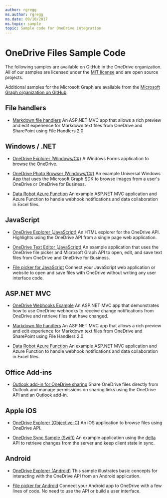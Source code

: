 ```yaml
---
author: rgregg
ms.author: rgregg
ms.date: 09/10/2017
ms.topic: sample
topic: Sample code for OneDrive integration
---
```

# OneDrive Files Sample Code

The following samples are available on GitHub in the OneDrive organization. 
All of our samples are licensed under the [MIT license](https://opensource.org/licenses/MIT) and are open source projects.

Additional samples for the Microsoft Graph are available from the [Microsoft Graph organization on GitHub](https://github.com/MicrosoftGraph/?q=sample).

## File handlers

* [Markdown file handlers](https://github.com/OneDrive/o365-markdown-file-handler-v2)
  An ASP.NET MVC app that allows a rich preview and edit experience for Markdown text files from OneDrive and SharePoint using File Handlers 2.0

## Windows / .NET

* [OneDrive Explorer (Windows/C#)](https://github.com/OneDrive/onedrive-sample-apibrowser-dotnet)
  A Windows Forms application to browse the OneDrive.

* [OneDrive Photo Browser (Windows/C#)](https://github.com/OneDrive/graph-sample-photobrowser-uwp)
  An example Universal Windows App that uses the Microsoft Graph SDK to browse images from a user's OneDrive or OneDrive for Business.

* [Data Robot Azure Function](https://github.com/OneDrive/onedrive-data-robot-azure-function)
  An example ASP.NET MVC application and Azure Function to handle webhook notifications and data collaboration in Excel files.

## JavaScript

* [OneDrive Explorer (JavaScript)](http://github.com/OneDrive/onedrive-explorer-js)
  An HTML explorer for the OneDrive API. Highlights using the OneDrive API
  from a single page web application.

* [OneDrive Text Editor (JavaScript)](https://github.com/OneDrive/onedrive-texteditor-js)
  An example application that uses the OneDrive file picker and Microsoft Graph API to open, edit, and save text files from OneDrive and OneDrive for Business.

* [File picker for JavaScript](controls/file-pickers/js-v72/index.md)
  Connect your JavaScript web application or website to open and save files with
  OneDrive without writing any user interface code.

## ASP.NET MVC

* [OneDrive Webhooks Example](https://github.com/OneDrive/onedrive-webhooks-aspnet)
  An ASP.NET MVC app that demonstrates how to use OneDrive webhooks to receive
  change notifications from OneDrive and retrieve files that have changed.

* [Markdown file handlers](https://github.com/OneDrive/o365-markdown-file-handler-v2)
  An ASP.NET MVC app that allows a rich preview and edit experience for Markdown text files from OneDrive and SharePoint using File Handlers 2.0

* [Data Robot Azure Function](https://github.com/OneDrive/onedrive-data-robot-azure-function)
  An example ASP.NET MVC application and Azure Function to handle webhook notifications and data collaboration in Excel files.

## Office Add-ins

* [Outlook add-in for OneDrive sharing](https://github.com/OfficeDev/Outlook-Add-in-Sharing-to-OneDrive)
  Share OneDrive files directly from Outlook and manage permissions on sharing
  links using the OneDrive API and an Outlook add-in.

## Apple iOS

* [OneDrive Explorer (Objective-C)](https://github.com/OneDrive/onedrive-sdk-ios/tree/master/Examples/iOSExplorer)
  An iOS application to browse files using OneDrive API.

* [OneDrive Sync Sample (Swift)](https://github.com/OneDrive/onedrive-sample-sync-ios)
  An example application using the [delta](rest-api/api/driveitem_delta.md) API to
  retrieve changes from the server and keep client state in sync.

## Android

* [OneDrive Explorer (Android)](http://github.com/OneDrive/onedrive-explorer-android)
  This sample illustrates basic concepts for interacting with the OneDrive API
  from an Android application.

* [File picker for Android](https://msdn.microsoft.com/EN-US/library/dn833235.aspx)
  Connect your Android app to OneDrive with a few lines of code. No need to
  use the API or build a user interface.

<!-- {
  "type": "#page.annotation",
  "description": "Sample code projects for the OneDrive API and Pickers",
  "keywords": "sample code ios android windows onedrive files API",
  "section": "samples"
} -->
